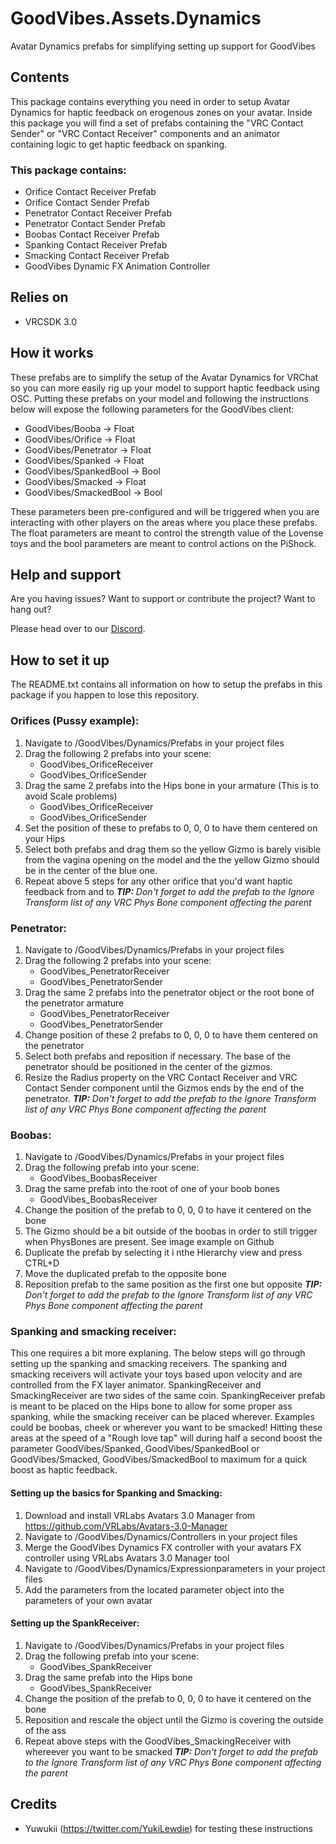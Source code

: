 
# GoodVibes.Assets.Dynamics
Avatar Dynamics prefabs for simplifying setting up support for GoodVibes

## Contents
This package contains everything you need in order to setup Avatar Dynamics for haptic feedback on erogenous zones on your avatar. Inside this package you will find a set of prefabs containing the "VRC Contact Sender" or "VRC Contact Receiver" components and an animator containing logic to get haptic feedback on spanking.

### This package contains:
- Orifice Contact Receiver Prefab
- Orifice Contact Sender Prefab
- Penetrator Contact Receiver Prefab
- Penetrator Contact Sender Prefab
- Boobas Contact Receiver Prefab
- Spanking Contact Receiver Prefab
- Smacking Contact Receiver Prefab
- GoodVibes Dynamic FX Animation Controller

## Relies on
- VRCSDK 3.0

## How it works
These prefabs are to simplify the setup of the Avatar Dynamics for VRChat so you can more easily rig up your model to support haptic feedback using OSC. Putting these prefabs on your model and following the instructions below will expose the following parameters for the GoodVibes client:
- GoodVibes/Booba		-> Float
- GoodVibes/Orifice		-> Float
- GoodVibes/Penetrator	-> Float
- GoodVibes/Spanked		-> Float
- GoodVibes/SpankedBool	-> Bool
- GoodVibes/Smacked		-> Float
- GoodVibes/SmackedBool	-> Bool

These parameters been pre-configured and will be triggered when you are interacting with other players on the areas where you place these prefabs. The float parameters are meant to control the strength value of the Lovense toys and the bool parameters are meant to control actions on the PiShock.

## Help and support
Are you having issues? 
Want to support or contribute the project? 
Want to hang out? 

Please head over to our [Discord](https://discord.gg/R2tTCB7MNC).

## How to set it up
The README.txt contains all information on how to setup the prefabs in this package if you happen to lose this repository.
### Orifices (Pussy example):
1. Navigate to /GoodVibes/Dynamics/Prefabs in your project files
2. Drag the following 2 prefabs into your scene:
	- GoodVibes_OrificeReceiver
	- GoodVibes_OrificeSender
3. Drag the same 2 prefabs into the Hips bone in your armature (This is to avoid Scale problems)
	- GoodVibes_OrificeReceiver
	- GoodVibes_OrificeSender
4. Set the position of these to prefabs to 0, 0, 0 to have them centered on your Hips
5. Select both prefabs and drag them so the yellow Gizmo is barely visible from the vagina opening on the model and the the yellow Gizmo should be in the center of the blue one.
6. Repeat above 5 steps for any other orifice that you'd want haptic feedback from and to
***TIP:** Don't forget to add the prefab to the Ignore Transform list of any VRC Phys Bone component affecting the parent*

### Penetrator:
1. Navigate to /GoodVibes/Dynamics/Prefabs in your project files
2. Drag the following 2 prefabs into your scene:
	- GoodVibes_PenetratorReceiver
	- GoodVibes_PenetratorSender
3. Drag the same 2 prefabs into the penetrator object or the root bone of the penetrator armature
	- GoodVibes_PenetratorReceiver
	- GoodVibes_PenetratorSender
4. Change position of these 2 prefabs to 0, 0, 0 to have them centered on the penetrator
5. Select both prefabs and reposition if necessary. The base of the penetrator should be positioned in the center of the gizmos.
6. Resize the Radius property on the VRC Contact Receiver and VRC Contact Sender component until the Gizmos ends
   by the end of the penetrator.
***TIP:** Don't forget to add the prefab to the Ignore Transform list of any VRC Phys Bone component affecting the parent*

### Boobas:
1. Navigate to /GoodVibes/Dynamics/Prefabs in your project files
2. Drag the following prefab into your scene:
	- GoodVibes_BoobasReceiver
3. Drag the same prefab into the root of one of your boob bones
	- GoodVibes_BoobasReceiver
4. Change the position of the prefab to 0, 0, 0 to have it centered on the bone
5. The Gizmo should be a bit outside of the boobas in order to still trigger when PhysBones are present. See image example on Github
6. Duplicate the prefab by selecting it i nthe Hierarchy view and press CTRL+D
7. Move the duplicated prefab to the opposite bone
8. Reposition prefab to the same position as the first one but opposite
***TIP:** Don't forget to add the prefab to the Ignore Transform list of any VRC Phys Bone component affecting the parent*

### Spanking and smacking receiver:
This one requires a bit more explaning. The below steps will go through setting up the spanking and smacking receivers. The spanking and smacking receivers will activate your toys based upon velocity and are controlled from the FX layer animator. SpankingReceiver and SmackingReceiver are two sides of the same coin. SpankingReceiver prefab is meant to be placed on the Hips bone to allow for some proper ass spanking, while the smacking receiver can be placed wherever. Examples could be boobas, cheek or wherever you want to be smacked! Hitting these areas at the speed of a "Rough love tap" will during half a second boost the parameter GoodVibes/Spanked, GoodVibes/SpankedBool or GoodVibes/Smacked, GoodVibes/SmackedBool to maximum for a quick boost as haptic feedback.

#### Setting up the basics for Spanking and Smacking:
1. Download and install VRLabs Avatars 3.0 Manager from https://github.com/VRLabs/Avatars-3.0-Manager
2. Navigate to /GoodVibes/Dynamics/Controllers in your project files
3. Merge the GoodVibes Dynamics FX controller with your avatars FX controller using VRLabs Avatars 3.0 Manager tool
4. Navigate to /GoodVibes/Dynamics/Expressionparameters in your project files
5. Add the parameters from the located parameter object into the parameters of your own avatar

#### Setting up the SpankReceiver:
1. Navigate to /GoodVibes/Dynamics/Prefabs in your project files
2. Drag the following prefab into your scene:
	- GoodVibes_SpankReceiver
3. Drag the same prefab into the Hips bone
	- GoodVibes_SpankReceiver
4. Change the position of the prefab to 0, 0, 0 to have it centered on the bone
5. Reposition and rescale the object until the Gizmo is covering the outside of the ass
6. Repeat above steps with the GoodVibes_SmackingReceiver with whereever you want to be smacked
***TIP:** Don't forget to add the prefab to the Ignore Transform list of any VRC Phys Bone component affecting the parent*

## Credits
- Yuwukii (https://twitter.com/YukiLewdie) for testing these instructions